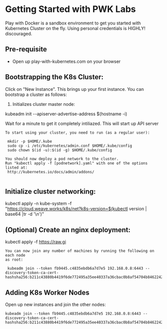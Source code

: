 # Getting Started with PWK Labs

Play with Docker is a sandbox environment to get you started with Kubernetes Cluster on the fly.
Using personal credentials is HIGHLY! discouraged.

## Pre-requisite

- Open up play-with-kubernetes.com on your browser


## Bootstrapping the K8s Cluster:

Click on "New Instance". This brings up your first instance.
You can bootstrap a cluster as follows:

 1. Initializes cluster master node:

 kubeadm init --apiserver-advertise-address $(hostname -i)
 
 Wait for a minute to get it completely intiliazed. This will start up API server
 
 ```
 To start using your cluster, you need to run (as a regular user):

  mkdir -p $HOME/.kube
  sudo cp -i /etc/kubernetes/admin.conf $HOME/.kube/config
  sudo chown $(id -u):$(id -g) $HOME/.kube/config

You should now deploy a pod network to the cluster.
Run "kubectl apply -f [podnetwork].yaml" with one of the options listed at:
  http://kubernetes.io/docs/admin/addons/


```


 ## Initialize cluster networking:

 kubectl apply -n kube-system -f \
    "https://cloud.weave.works/k8s/net?k8s-version=$(kubectl version | base64 |tr -d '\n')"
    
    
 ## (Optional) Create an nginx deployment:

 kubectl apply -f https://raw.gi
 
 ```
 You can now join any number of machines by running the following on each node
as root:

  kubeadm join --token fb9445.c4835ebdb6a7d7e5 192.168.0.8:6443 --discovery-token-ca-cert-hashsha256:b211c43880b4419f6de772495a35ee40337a36cbac0b8af54704b84622423bf4

```

## Adding K8s Worker Nodes

Open up new instances and join the other nodes:

```
kubeadm join --token fb9445.c4835ebdb6a7d7e5 192.168.0.8:6443 --discovery-token-ca-cert-hashsha256:b211c43880b4419f6de772495a35ee40337a36cbac0b8af54704b84622423bf4
```



